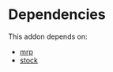 # Dependencies

This addon depends on:

- [mrp](../../../../../oca-ocb-mrp/odoo-bringout-oca-ocb-mrp)
- [stock](../../../../../oca-ocb-warehouse/odoo-bringout-oca-ocb-stock)
